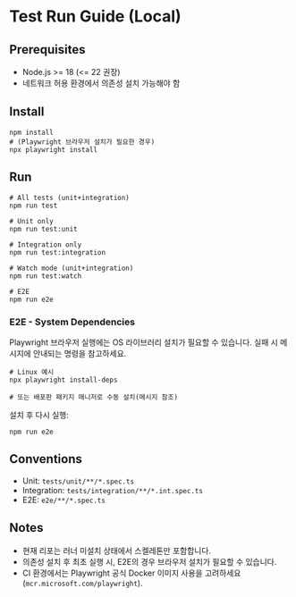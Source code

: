 # Test Run Guide (Local)

## Prerequisites
- Node.js >= 18 (<= 22 권장)
- 네트워크 허용 환경에서 의존성 설치 가능해야 함

## Install
```
npm install
# (Playwright 브라우저 설치가 필요한 경우)
npx playwright install
```

## Run
```
# All tests (unit+integration)
npm run test

# Unit only
npm run test:unit

# Integration only
npm run test:integration

# Watch mode (unit+integration)
npm run test:watch

# E2E
npm run e2e
```

### E2E - System Dependencies
Playwright 브라우저 실행에는 OS 라이브러리 설치가 필요할 수 있습니다. 실패 시 메시지에 안내되는 명령을 참고하세요.

```
# Linux 예시
npx playwright install-deps

# 또는 배포판 패키지 매니저로 수동 설치(메시지 참조)
```

설치 후 다시 실행:

```
npm run e2e
```

## Conventions
- Unit: `tests/unit/**/*.spec.ts`
- Integration: `tests/integration/**/*.int.spec.ts`
- E2E: `e2e/**/*.spec.ts`

## Notes
- 현재 리포는 러너 미설치 상태에서 스켈레톤만 포함합니다.
- 의존성 설치 후 최초 실행 시, E2E의 경우 브라우저 설치가 필요할 수 있습니다.
 - CI 환경에서는 Playwright 공식 Docker 이미지 사용을 고려하세요(`mcr.microsoft.com/playwright`).
